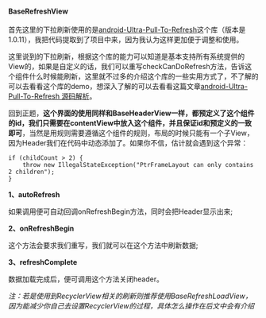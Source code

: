 #### BaseRefreshView

首先这里的下拉刷新使用的是[android-Ultra-Pull-To-Refresh](https://github.com/liaohuqiu/android-Ultra-Pull-To-Refresh)这个库（版本是1.0.11），我把代码提取到了项目中来，因为我认为这样更加便于调整和使用。

这里说到的下拉刷新，根据这个库的能力可以知道是基本支持所有系统提供的View的，如果是自定义的话，我们可以重写checkCanDoRefresh方法，告诉这个组件什么时候能刷新，这里就不过多的介绍这个库的一些实用方式了，不了解的可以去看看这个库的demo，想深入了解的可以去看看这篇文章[android-Ultra-Pull-To-Refresh 源码解析](http://p.codekk.com/blogs/detail/5595d64dd6459ae79349975a)。

回到正题，**这个界面的使用同样和BaseHeaderView一样，都预定义了这个组件的id，我们只需要在contentView中放入这个组件，并且保证id和预定义的一致即可**，当然是用规则需要遵循这个组件的规则，布局的时候只能有一个子View，因为Header我们在代码中动态添加了。如果你不信，估计就会遇到这个异常：

```
if (childCount > 2) {
    throw new IllegalStateException("PtrFrameLayout can only contains 2 children");
} 
```

**1、autoRefresh**

如果调用便可自动回调onRefreshBegin方法，同时会把Header显示出来;

**2、onRefreshBegin**

这个方法会要求我们重写，我们就可以在这个方法中刷新数据;

**3、refreshComplete**

数据加载完成后，便可调用这个方法关闭header。

*注：若是使用到RecyclerView相关的刷新则推荐使用BaseRefreshLoadView，因为能减少你自己去设置RecyclerView的过程，具体怎么操作在后文中会有介绍*